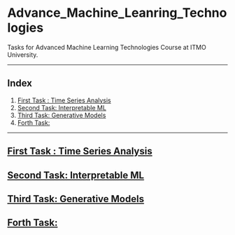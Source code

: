 # Advance_Machine_Leanring_Technologies
Tasks for Advanced Machine Learning Technologies Course at ITMO University.

----

## Index
1. [First Task : Time Series Analysis](#first-task--time-series-analysis)
2. [Second Task: Interpretable ML](#second-task-interpretable-ml)
3. [Third Task: Generative Models]()
4. [Forth Task: ]()
---

## [First Task : Time Series Analysis]()



## [Second Task: Interpretable ML]()


## [Third Task: Generative Models]()


## [Forth Task: ]()
